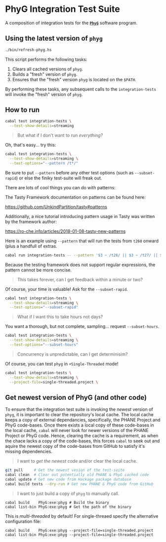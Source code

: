 
PhyG Integration Test Suite
===========================

A composition of integration tests for the [**`PhyG`**][GitHub-PhyG] software program.


## Using the latest version of `phyg`

```bash
./bin/refresh-phyg.hs
```

This script performs the following tasks:

  1. Clears all cached versions of `phyg`.
  2. Builds a "fresh" version of `phyg`.
  3. Ensures that the "fresh" version `phyg` is located on the `$PATH`.

By performing these tasks, any subsequent calls to the `integration-tests` will invoke the "fresh" version of `phyg`.


## How to run

```bash
cabal test integration-tests \
  --test-show-details=streaming
```

> But what if I don't want to run *everything?*

Oh, that's easy... try this:

```bash
cabal test integration-tests \
  --test-show-details=streaming \
  --test-options="--pattern /t*/"
```

Be sure to put `--pattern` before any other test options (such as `--subset-rapid`) or else the finiky test-suite will freak out.

There are lots of cool things you can do with patterns:

The Tasty Framework documentation on patterns can be found here:

https://github.com/UnkindPartition/tasty#patterns

Additionally, a nice tutorial introducing pattern usage in Tasty was written by the framework author:

https://ro-che.info/articles/2018-01-08-tasty-new-patterns


Here is an example using `--pattern` that will run the tests from `t260` onward (plus a handfull of extras.

```bash
cabal run integration-tests -- --pattern '$3 ~ /t26/ || $3 ~ /t27/ || $3 ~ /t28/ || $3 ~ /t29/ || $3 ~ /t3/ || $3 ~ /t4/ || $3 ~ /t5/ || $3 ~ /t6/'
```

Because the testing framework does not support regular expressions, the pattern cannot be more concise.



> This takes forever, can I get feedback within a minute or two? 

Of course, your time is valuable! Ask for the `--subset-rapid`.

```bash
cabal test integration-tests \
  --test-show-details=streaming \
  --test-options="--subset-rapid"
```

> What if I want this to take hours not days?

You want a thorough, but not complete, sampling... request `--subset-hours`.

```bash
cabal test integration-tests \
  --test-show-details=streaming \
  --test-options="--subset-hours"
```

> Concurrency is unpredictable, can I get determinisim?

Of course, you can test `phyg` in `+Single-Threaded` mode!

```bash
cabal test integration-tests \
  --test-show-details=streaming \
  --project-file=single-threaded.project \
```

## Get newest version of PhyG (and other code)

To ensure that the integration test suite is invoking the *newest* version of `phyg`, it is important to clear the repository's local cache.
The local cache keeps a copy of external dependancies, specifically, the PHANE Project and PhyG code-bases.
Once there exists a local copy of these code-bases in the local cache, `cabal` will never look for newer versions of the PHANE Project or PhyG code.
Hence, clearing the cache is a requirement, as when the chace lacks a copy of the code-bases, this forces `cabal` to seek out and aquire the newest copy of the code-bases from GitHub to satisfy it's missing dependencies.

> I want to *get the newest code* and/or clear the local cache.

```bash
git pull     # Get the newest vesion of the test-suite
cabal clean  # Clear out potentially old PHANE & PhyG cached code
cabal update # Get new code from Hackage package database
cabal build tests --dry-run # Get new PHANE & PhyG code from GitHub
```

> I want to just build a copy of `phyg` to manually call.

```
cabal build    PhyG:exe:phyg # Build the binary
cabal list-bin PhyG:exe:phyg # Get the path of the binary
```

This is *multi-threaded* by default!
For single-threaed specify the alternative configuration file:

```
cabal build    PhyG:exe:phyg --project-file=single-threaded.project
cabal list-bin PhyG:exe:phyg --project-file=single-threaded.project
```


[GitHub-PhyG]: https://github.com/AMNH/PhyG#readme
